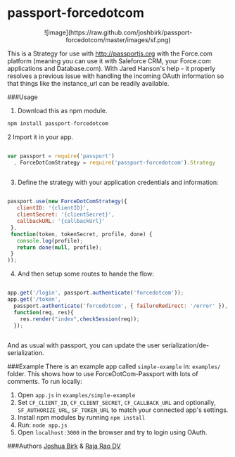 <h1>passport-forcedotcom</h1>
<p align="center">
![image](https://raw.github.com/joshbirk/passport-forcedotcom/master/images/sf.png)

This is a Strategy for use with http://passportjs.org with the Force.com platform (meaning you can use it with Saleforce CRM, your Force.com applications and Database.com).  With Jared Hanson's help - it properly resolves a previous issue with handling the incoming OAuth information so that things like the instance_url can be readily available.

###Usage

1. Download this as npm module.

```javascript
npm install passport-forcedotcom
```

2 Import it in your app.
```javascript

var passport = require('passport')
  , ForceDotComStrategy = require('passport-forcedotcom').Strategy
  
 ```


3. Define the strategy with your application credentials and information:

 ```javascript
 
 passport.use(new ForceDotComStrategy({
    clientID: '{clientID}',
    clientSecret: '{clientSecret}',
    callbackURL: '{callbackUrl}'
  },
  function(token, tokenSecret, profile, done) {
    console.log(profile);
    return done(null, profile);
  }
));

```

4. And then setup some routes to hande the flow:

```javascript

app.get('/login', passport.authenticate('forcedotcom'));
app.get('/token', 
  passport.authenticate('forcedotcom', { failureRedirect: '/error' }),
  function(req, res){
    res.render("index",checkSession(req));
  });
  
  ```

And as usual with passport, you can update the user serialization/de-serialization.


###Example
There is an example app called `simple-example` in: `examples/` folder. This shows how to use ForceDotCom-Passport with lots of comments. 
To run locally:

1. Open `app.js` in `examples/simple-example`
2. Set `CF_CLIENT_ID`, `CF_CLIENT_SECRET`, `CF_CALLBACK_URL` and optionally, `SF_AUTHORIZE_URL`,  `SF_TOKEN_URL` to match your connected app's settings.
3. Install npm modules by running `npm install`
4. Run: `node app.js`
5. Open `localhost:3000` in the browser and try to login using OAuth.

###Authors
<a href='https://twitter.com/joshbirk' target='_blank'>Joshua Birk</a> & <a href='https://twitter.comrajaraodv' target='_blank'> Raja Rao DV </a>
